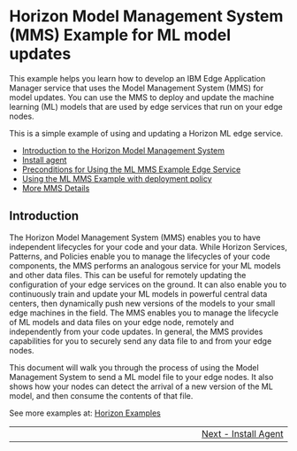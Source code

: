 # Horizon Model Management System (MMS) Example for ML model updates

This example helps you learn how to develop an IBM Edge Application Manager service that uses the Model Management System (MMS) for model updates. You can use the MMS to deploy and update the  machine learning (ML) models that are used by edge services that run on your edge nodes.

This is a simple example of using and updating a Horizon ML edge service.

- [Introduction to the Horizon Model Management System](#introduction)
- [Install agent](docs/install-agent.md)
- [Preconditions for Using the ML MMS Example Edge Service](docs/preconditions.md)
- [Using the ML MMS Example with deployment policy](docs/using-image-mms-policy.md)
- [More MMS Details](docs/mms-details.md)


## <a id=introduction></a> Introduction

The Horizon Model Management System (MMS) enables you to have independent lifecycles for your code and your data. While Horizon Services, Patterns, and Policies enable you to manage the lifecycles of your code components, the MMS performs an analogous service for your ML models and other data files.  This can be useful for remotely updating the configuration of your edge services on the ground. It can also enable you to continuously train and update your ML models in powerful central data centers, then dynamically push new versions of the models to your small edge machines in the field. The MMS enables you to manage the lifecycle of ML models and data files on your edge node, remotely and independently from your code updates. In general, the MMS provides capabilities for you to securely send any data file to and from your edge nodes.

This document will walk you through the process of using the Model Management System to send a ML model file to your edge nodes. It also shows how your nodes can detect the arrival of a new version of the ML model, and then consume the contents of that file.



See more examples at: [Horizon Examples](https://github.com/open-horizon/examples/)
<table align="center">
<tr>
  <td align="left" width="9999"></td>
  <td align="right" width="9999"><a href="docs/install-agent.md">Next - Install Agent</a></td>
</tr>
</table>
